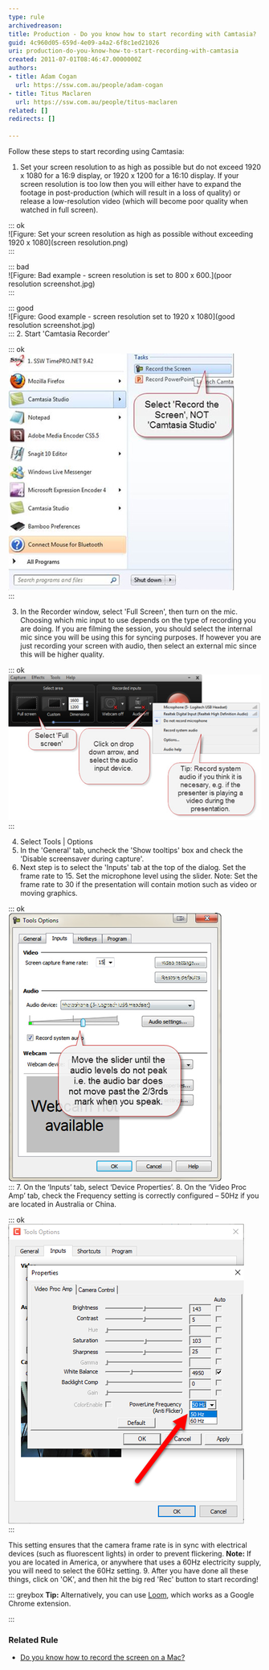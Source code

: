 ```yaml
---
type: rule
archivedreason: 
title: Production - Do you know how to start recording with Camtasia?
guid: 4c960d05-659d-4e09-a4a2-6f8c1ed21026
uri: production-do-you-know-how-to-start-recording-with-camtasia
created: 2011-07-01T08:46:47.0000000Z
authors:
- title: Adam Cogan
  url: https://ssw.com.au/people/adam-cogan
- title: Titus Maclaren
  url: https://ssw.com.au/people/titus-maclaren
related: []
redirects: []

---
```


Follow these steps to start recording using Camtasia: 

<!--endintro-->

1. Set your screen resolution to as high as possible but do not exceed 1920 x 1080 for a 16:9 display, or 1920 x 1200 for a 16:10 display. If your screen resolution is too low then you will either have to expand the footage in post-production (which will result in a loss of quality) or release a low-resolution video (which will become poor quality when watched in full screen).


::: ok  
![Figure: Set your screen resolution as high as possible without exceeding 1920 x 1080](screen resolution.png)  
:::


::: bad  
![Figure: Bad example - screen resolution is set to 800 x 600.](poor resolution screenshot.jpg)  
:::


::: good  
![Figure: Good example - screen resolution set to 1920 x 1080](good resolution screenshot.jpg)  
:::
2. Start 'Camtasia Recorder' 
      

::: ok  
![Figure: Click on "Record the Screen"](record-camtasia-1.jpg)  
:::

3. In the Recorder window, select 'Full Screen', then turn on the mic. Choosing which mic input to use depends on the type of recording you are doing. If you are filming the session, you should select the internal mic since you will be using this for syncing purposes. If however you are just recording your screen with audio, then select an external mic since this will be higher quality. 
      

::: ok  
![Figure: Select the options you need](record-camtasia-2.jpg)  
:::

4. Select Tools | Options
5. In the 'General' tab, uncheck the 'Show tooltips' box and check the 'Disable screensaver during capture'.
6. Next step is to select the 'Inputs' tab at the top of the dialog. Set the frame rate to 15. Set the microphone level using the slider. Note: Set the frame rate to 30 if the presentation will contain motion such as video or moving graphics.


::: ok  
![Figure: Check the audio levels](record-camtasia-3.jpg)  
:::
7. On the ‘Inputs’ tab, select ‘Device Properties’.
8. On the ‘Video Proc Amp’ tab, check the Frequency setting is correctly configured – 50Hz if you are located in Australia or China.
   

::: ok  
![Figure: In Camtasia, there are two options in the frequency setting to help prevent flickering.](frequency-settings-camtasia.png)  
:::

   This setting ensures that the camera frame rate is in sync with electrical devices (such as fluorescent lights) in order to prevent flickering.
 **Note:** If you are located in America, or anywhere that uses a 60Hz electricity supply, you will need to select the 60Hz setting.
9. After you have done all these things, click on 'OK', and then hit the big red 'Rec' button to start recording!



::: greybox
 **Tip:** Alternatively, you can use     [Loom](https://www.useloom.com/), which works as a Google Chrome extension.     

:::

### Related Rule


* [Do you know how to record the screen on a Mac?](/do-you-know-how-to-record-the-screen-on-a-mac)
